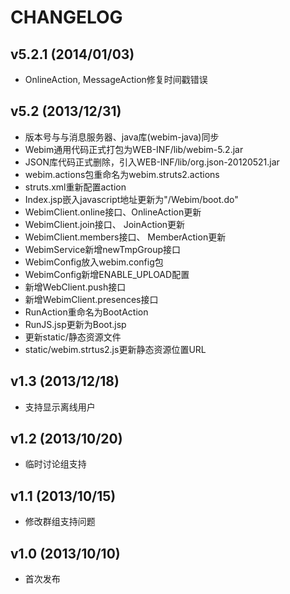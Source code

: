 CHANGELOG
==============================

v5.2.1 (2014/01/03)
-------------------

* OnlineAction, MessageAction修复时间戳错误

v5.2 (2013/12/31)
-------------------

* 版本号与与消息服务器、java库(webim-java)同步
* Webim通用代码正式打包为WEB-INF/lib/webim-5.2.jar
* JSON库代码正式删除，引入WEB-INF/lib/org.json-20120521.jar
* webim.actions包重命名为webim.struts2.actions
* struts.xml重新配置action
* Index.jsp嵌入javascript地址更新为"/Webim/boot.do"
* WebimClient.online接口、OnlineAction更新
* WebimClient.join接口、 JoinAction更新
* WebimClient.members接口、 MemberAction更新
* WebimService新增newTmpGroup接口
* WebimConfig放入webim.config包
* WebimConfig新增ENABLE_UPLOAD配置
* 新增WebClient.push接口
* 新增WebimClient.presences接口
* RunAction重命名为BootAction
* RunJS.jsp更新为Boot.jsp
* 更新static/静态资源文件
* static/webim.strtus2.js更新静态资源位置URL


v1.3 (2013/12/18)
-----------------------------
* 支持显示离线用户


v1.2 (2013/10/20)
-----------------------------
* 临时讨论组支持 


v1.1 (2013/10/15)
-----------------------------
* 修改群组支持问题


v1.0 (2013/10/10)
-----------------------------
* 首次发布


